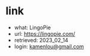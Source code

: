 # link
- what: LingoPie
- url: https://lingopie.com/
- retrieved: 2023_02_14
- login: kamenlou@gmail.com

